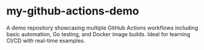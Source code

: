 # my-github-actions-demo
A demo repository showcasing multiple GitHub Actions workflows including basic automation, Go testing, and Docker image builds. Ideal for learning CI/CD with real-time examples.
